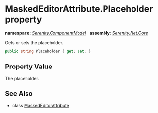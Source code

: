 # MaskedEditorAttribute.Placeholder property
**namespace:** *[Serenity.ComponentModel](../../README.md#serenity.componentmodel-namespace)*   **assembly**: *[Serenity.Net.Core](../../README.md)*

Gets or sets the placeholder.

```csharp
public string Placeholder { get; set; }
```

## Property Value

The placeholder.

## See Also

* class [MaskedEditorAttribute](../MaskedEditorAttribute.md)